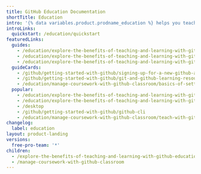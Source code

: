 ```yaml
---
title: GitHub Education Documentation
shortTitle: Education
intro: '{% data variables.product.prodname_education %} helps you teach or learn software development with the tools and support of {% data variables.product.company_short %}''s platform and community.'
introLinks:
  quickstart: /education/quickstart
featuredLinks:
  guides:
    - /education/explore-the-benefits-of-teaching-and-learning-with-github-education/apply-for-a-student-developer-pack
    - /education/explore-the-benefits-of-teaching-and-learning-with-github-education/apply-for-an-educator-or-researcher-discount
    - /education/explore-the-benefits-of-teaching-and-learning-with-github-education/use-github-at-your-educational-institution
  guideCards:
    - /github/getting-started-with-github/signing-up-for-a-new-github-account
    - /github/getting-started-with-github/git-and-github-learning-resources
    - /education/manage-coursework-with-github-classroom/basics-of-setting-up-github-classroom
  popular:
    - /education/explore-the-benefits-of-teaching-and-learning-with-github-education/use-github-for-your-schoolwork
    - /education/explore-the-benefits-of-teaching-and-learning-with-github-education/use-github-in-your-classroom-and-research
    - /desktop
    - /github/getting-started-with-github/github-cli
    - /education/manage-coursework-with-github-classroom/teach-with-github-classroom
changelog:
  label: education
layout: product-landing
versions:
  free-pro-team: '*'
children:
  - /explore-the-benefits-of-teaching-and-learning-with-github-education
  - /manage-coursework-with-github-classroom
---
```


